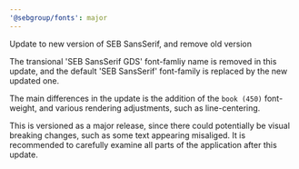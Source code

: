 ```yaml
---
'@sebgroup/fonts': major
---
```


Update to new version of SEB SansSerif, and remove old version

The transional 'SEB SansSerif GDS' font-famliy name is removed in this update, and the default 'SEB SansSerif' font-family is replaced by the new updated one.

The main differences in the update is the addition of the `book (450)` font-weight, and various rendering adjustments, such as line-centering.

This is versioned as a major release, since there could potentially be visual breaking changes, such as some text appearing misaliged. It is recommended to carefully examine all parts of the application after this update.
